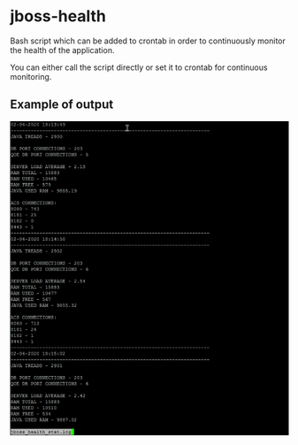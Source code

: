 # jboss-health
Bash script which can be added to crontab in order to continuously monitor the health of the application.

You can either call the script directly or set it to crontab for continuous monitoring.


Example of output
--------------------
![](https://raw.githubusercontent.com/swifty94/jboss-health/master/result.gif)
